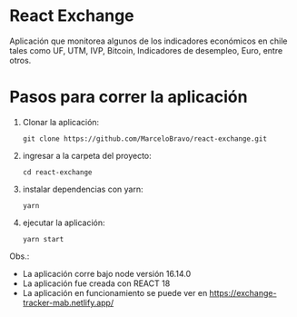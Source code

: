# React Exchange  
  Aplicación que monitorea algunos de los indicadores económicos en chile tales como UF, UTM, IVP, Bitcoin, Indicadores de desempleo, Euro, entre otros.

# Pasos para correr la aplicación    
1. Clonar la aplicación:   
    ```
    git clone https://github.com/MarceloBravo/react-exchange.git    
    ```
2. ingresar a la carpeta del proyecto:   
    ```
    cd react-exchange    
    ```
3. instalar dependencias con yarn:   
    ```
    yarn    
    ```
4. ejecutar la aplicación:   
    ```
    yarn start  
    ```
    
  Obs.:  
  - La aplicación corre bajo node versión 16.14.0
  - La aplicación fue creada con REACT 18
  - La aplicación en funcionamiento se puede ver en https://exchange-tracker-mab.netlify.app/
